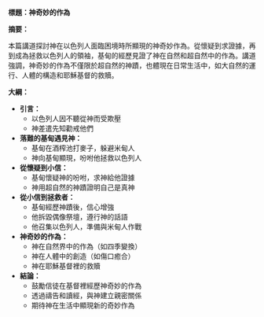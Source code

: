 **標題：神奇妙的作為**

**摘要：**

本篇講道探討神在以色列人面臨困境時所顯現的神奇妙作為。從懷疑到求證據，再到成為拯救以色列人的領袖，基甸的經歷見證了神在自然和超自然中的作為。講道強調，神奇妙的作為不僅限於超自然的神蹟，也體現在日常生活中，如大自然的運行、人體的構造和耶穌基督的救贖。

**大綱：**

* **引言：**
    * 以色列人因不聽從神而受欺壓
    * 神差遣先知勸戒他們
* **落難的基甸遇見神：**
    * 基甸在酒榨池打麥子，躲避米甸人
    * 神向基甸顯現，吩咐他拯救以色列人
* **從懷疑到小信：**
    * 基甸懷疑神的吩咐，求神給他證據
    * 神用超自然的神蹟證明自己是真神
* **從小信到拯救者：**
    * 基甸經歷神蹟後，信心增強
    * 他拆毀偶像祭壇，遵行神的話語
    * 他召集以色列人，準備與米甸人作戰
* **神奇妙的作為：**
    * 神在自然界中的作為（如四季變換）
    * 神在人體中的創造（如傷口癒合）
    * 神在耶穌基督裡的救贖
* **結論：**
    * 鼓勵信徒在基督裡經歷神奇妙的作為
    * 透過禱告和讀經，與神建立親密關係
    * 期待神在生活中顯現新的奇妙作為